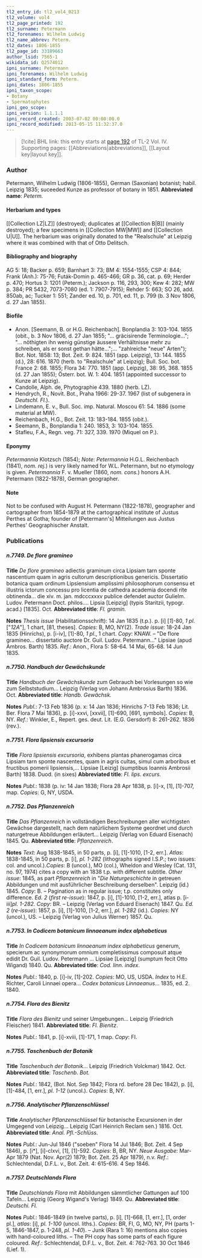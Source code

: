 ```yaml
---
tl2_entry_id: tl2_vol4_0213
tl2_volume: vol4
tl2_page_printed: 192
tl2_surname: Petermann
tl2_forenames: Wilhelm Ludwig
tl2_name_abbrev: Peterm.
tl2_dates: 1806-1855
tl2_page_id: 33189663
author_lsid: 7565-1
wikidata_id: Q2574012
ipni_surname: Petermann
ipni_forenames: Wilhelm Ludwig
ipni_standard_form: Peterm.
ipni_dates: 1806-1855
ipni_taxon_scope: 
- Botany
- Spermatophytes
ipni_geo_scope: 
ipni_version: 1.1.1.1
ipni_record_created: 2003-07-02 00:00:00.0
ipni_record_modified: 2013-05-15 11:32:37.0
---
```



> [!cite] BHL link: this entry starts at [page 192](https://www.biodiversitylibrary.org/page/33189663) of TL-2 Vol. IV.
> Supporting pages: [[Abbreviations|abbreviations]], [[Layout key|layout key]].

### Author

Petermann, Wilhelm Ludwig (1806-1855), German (Saxonian) botanist; habil. Leipzig 1835; suceeded Kunze as professor of botany in 1851. 
**Abbreviated name**: *Peterm.*

#### Herbarium and types

[[Collection LZ|LZ]] (destroyed); duplicates at [[Collection B|B]] (mainly destroyed); a few specimens in [[Collection MW|MW]] and [[Collection U|U]]. The herbarium was originally donated to the "Realschule" at Leipzig where it was combined with that of Otto Delitsch.

#### Bibliography and biography

AG 5: 18; Backer p. 659; Barnhart 3: 73; BM 4: 1554-1555; CSP 4: 844; Frank (Anh.): 75-76; Futák-Domin p. 465-466; GR p. 36, cat. p. 69; Herder p. 470; Hortus 3: 1201 (Peterm.); Jackson p. 116, 293, 300; Kew 4: 282; MW p. 384; PR 5432, 7073-7080 (ed. 1: 7907-7915); Rehder 5: 663; SO 26, add. 850ab, ac; Tucker 1: 551; Zander ed. 10, p. 701, ed. 11, p. 799 (b. 3 Nov 1806, d. 27 Jan 1855).

#### Biofile

- Anon. \[Seemann, B. or H.G. Reichenbach\]. Bonplandia 3: 103-104. 1855 (obit., b. 3 Nov 1806, d. 27 Jan 1855; "... gräcisirende Terminologie..."; "... nöthigten ihn wenig günstige äussere Verhältnisse mehr zu schreiben, als er sonst gethan hätte...";... "zahlreiche "neue" Arten"); Bot. Not. 1858: 13; Bot. Zeit. 9: 824. 1851 (app. Leipzig), 13: 144. 1855 (d.), 28: 616. 1870 (herb. to "Realschule" at Leipzig); Bull. Soc. bot. France 2: 68. 1855; Flora 34: 770. 1851 (app. Leipzig), 38: 95, 368. 1855 (d. 27 Jan 1855); Österr. bot. W. 1: 404. 1851 (appointed successor to Kunze at Leipzig).
- Candolle, Alph. de, Phytographie 439. 1880 (herb. LZ).
- Hendrych, R., Novit. Bot., Praha 1966: 29-37. 1967 (list of subgenera in *Deutschl. Fl.*).
- Lindemann, E. v., Bull. Soc. imp. Natural. Moscou 61: 54. 1886 (some material at MW).
- Reichenbach, H.G., Bot. Zeit. 13: 183-184. 1855 (obit.).
- Seemann, B., Bonplandia 1: 240. 1853, 3: 103-104. 1855.
- Stafleu, F.A., Regn. veg. 71: 327, 339. 1970 (Miquel on P.).

#### Eponymy

*Petermannia* Klotzsch (1854); *Note*: *Petermannia* H.G.L. Reichenbach (1841), *nom. rej.*) is very likely named for W.L. Petermann, but no etymology is given. *Petermannia* F. v. Mueller (1860, *nom. cons.*) honors A.H. Petermann (1822-1878), German geographer.

#### Note

Not to be confused with August H. Petermann (1822-1878), geographer and cartographer from 1854-1879 at the cartographical institute of Justus Perthes at Gotha; founder of \[Petermann's\] Mitteilungen aus Justus Perthes' Geographischer Anstalt.

### Publications

##### n.7749. De flore gramineo

**Title**
*De flore gramineo* adiectis graminum circa Lipsiam tarn sponte nascentium quam in agris cultorum descriptionibus genericis. Dissertatio botanica quam ordinum Lipsiensium amplissimi philosophorum consensu et illustris ictorum concessu pro licentia de cathedra academia docendi rite obtinenda... die xiv. m. jan. mdcccxxxv publice defendet auctor Gulielm. Ludov. Petermann Doct. philos.... Lipsia \[Leipzig\] (typis Staritzii, typogr. acad.) \[1835\]. Oct.
**Abbreviated title**: *Fl. gramin.*

**Notes**
*Thesis issue* (Habilitationsschrift): 14 Jan 1835 (t.p.). p. \[i\] \[*1*\]-80, *1 pl*. \["*12A*"\], 1 chart, \[81, theses\]. *Copies*: B, MO, NY(2).
*Trade issue*: 18-24 Jan 1835 (Hinrichs), p. \[i-iv\], \[1\]-80, *1 pl*., 1 chart. *Copy*: KNAW. – "De flore gramineo... dissertatio auctore Dr. Guil. Ludov. Petermann..." Lipsiae (apud Ambros. Barth) 1835.
*Ref*.: Anon., Flora 5: 58-64. 14 Mai, 65-68. 14 Jun 1835.

##### n.7750. Handbuch der Gewächskunde

**Title**
*Handbuch der Gewächskunde* zum Gebrauch bei Vorlesungen so wie zum Selbststudium... Leipzig (Verlag von Johann Ambrosius Barth) 1836. Oct.
**Abbreviated title**: *Handb. Gewächsk.*

**Notes**
*Publ*.: 7-13 Feb 1836 (p. x: 14 Jan 1836; Hinrichs 7-13 Feb 1836; Lit. Ber. Flora 7 Mai 1836), p. \[i\]-xxvi, \[xxvii\], \[1\]-690, \[691, symbols\]. *Copies*: B, NY.
*Ref*.: Winkler, E., Repert. ges. deut. Lit. (E.G. Gersdorf) 8: 261-262. 1836 (rev.).

##### n.7751. Flora lipsiensis excursoria

**Title**
*Flora lipsiensis excursoria*, exhibens plantas phanerogamas circa Lipsiam tarn sponte nascentes, quam in agris cultas, simul cum arboribus et fructibus pomerii lipsiensis,... Lipsiae \[Leizig\] (sumptibus Ioannis Ambrosii Barth) 1838. Duod. (in sixes)
**Abbreviated title**: *Fl. lips. excurs.*

**Notes**
*Publ*.: 1838 (p. iv: 14 Jan 1838; Flora 28 Apr 1838, p. \[i\]-x, \[1\], \[1\]-707, map. *Copies*: G, NY, USDA.

##### n.7752. Das Pflanzenreich

**Title**
*Das Pflanzenreich* in vollständigen Beschreibungen aller wichtigsten Gewächse dargestellt, nach dem natürlichem Systeme geordnet und durch naturgetreue Abbildungen erläutert... Leipzig (Verlag von Eduard Eisenach) 1845. Qu.
**Abbreviated title**: *Pflanzenreich*.

**Notes**
*Text*: Aug 1838-1845, in 50 parts, p. \[i\], \[1\]-1010, \[1-2, err.\].
*Atlas*: 1838-1845, in 50 parts, p. \[i\], *pl. 1-282* (lithographs signed I.S.P.; two issues: col. and uncol.).*Copies*: B (uncol.), MO (col.), Wheldon and Wesley (Cat. 131, no. 97, 1974) cites a copy with an 1838 t.p. with different subtitle.
*Other issue*: 1845, as part *Pflanzenreich* in "*Die Naturgeschichte* in getreuen Abbildungen und mit ausführlicher Beschreibung derselben". Leipzig (id.) 1845. *Copy*: B. – Pagination as in regular issue; t.p. constitutes only difference.
*Ed. 2* (*first re-issue*): 1847, p. \[i\], \[1\]-1010, \[1-2, err.\], atlas p. \[i-iii\]*pl. 1-282. Copy*: BR. – Leipzig (Verlag von Eduard Eisenach) 1847. Qu.
*Ed. 2* (*re-issue*): 1857, p. \[i\], \[1\]-1010, \[1-2, err.\], *pl. 1-282* (id.). *Copies*: NY (uncol.), US. – Leipzig (Verlag von Julius Werner) 1857. Qu.

##### n.7753. In Codicem botanicum linnaeanum index alphabeticus

**Title**
*In Codicem botanicum linnaeanum index alphabeticus* generum, specierum ac synonymorum omnium completissimus composuit atque edidit Dr. Guil. Ludov. Petermann ... Lipsiae \[Leipzig\] (sumptum fecit Otto Wigand) 1840. Qu.
**Abbreviated title**: *Cod. linn. index*.

**Notes**
*Publ*.: 1840, p. \[i\]-iv, \[1\]-202. *Copies*: MO, US, USDA. *Index* to H.E. Richter, Caroli Linnaei opera... *Codex botanicus Linnaeanus*... 1835, ed. 2. 1840.

##### n.7754. Flora des Bienitz

**Title**
*Flora des Bienitz* und seiner Umgebungen... Leipzig (Friedrich Fleischer) 1841.
**Abbreviated title**: *Fl. Bienitz*.

**Notes**
*Publ*.: 1841, p. \[i\]-xviii, \[1\]-171, 1 map. *Copy*: FI.

##### n.7755. Taschenbuch der Botanik

**Title**
*Taschenbuch der Botanik*... Leipzig (Friedrich Volckmar) 1842. Oct.
**Abbreviated title**: *Taschenb. Bot.*

**Notes**
*Publ*.: 1842, (Bot. Not. Sep 1842; Flora rd. before 28 Dec 1842), p. \[i\], \[1\]-484, \[1, err.\], *pl. 1-12* (uncol.). *Copies*: B, NY.

##### n.7756. Analytischer Pflanzenschlüssel

**Title**
*Analytischer Pflanzenschlüssel* für botanische Excursionen in der Umgegend von Leipzig... Leipzig (Carl Heinrich Reclam sen.) 1816. Oct.
**Abbreviated title**: *Anal. Pfl.-Schlüss.*

**Notes**
*Publ*.: Jun-Jul 1846 ("soeben" Flora 14 Jul 1846; Bot. Zeit. 4 Sep 1846), p. \[i\*\], \[i\]-clxvi, \[1\], \[1\]-592. *Copies*: B, BR, NY.
*Neue Ausgabe*: Mar-Apr 1879 (Nat. Nov. Apr(2) 1879; Bot. Zeit. 25 Apr 1879), n.v.
*Ref*.: Schlechtendal, D.F.L. v., Bot. Zeit. 4: 615-616. 4 Sep 1846.

##### n.7757. Deutschlands Flora

**Title**
*Deutschlands Flora* mit Abbildungen sämmtlicher Gattungen auf 100 Tafeln... Leipzig (Georg Wigand's Verlag) 1849. Qu.
**Abbreviated title**: *Deutschi. Fl.*

**Notes**
*Publ*.: 1846-1849 (in twelve parts), p. \[i\], \[1\]-668, \[1, err.\], \[1, order pl.\], *atlas*: \[i\], *pl. 1-100* (uncol. liths.). *Copies*: BR, FI, G, MO, NY, PH (parts 1-5, 1846-1847, p. 1-248, *pl. 1-40*). – Junk (Rara 1: 16) mentions also copies with hand-coloured liths. – The PH copy has some parts of each figure coloured.
*Ref*.: Schlechtendal, D.F.L. v., Bot. Zeit. 4: 762-763. 30 Oct 1846 (Lief. 1).

